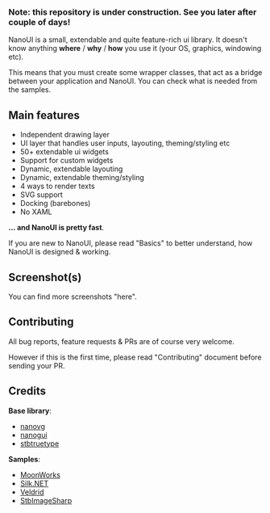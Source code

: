 ### Note: this repository is under construction. See you later after couple of days!

NanoUI is a small, extendable and quite feature-rich ui library. It doesn't know anything **where** / **why** / **how** you use it (your OS, graphics, windowing etc).

This means that you must create some wrapper classes, that act as a bridge between your application and NanoUI. You can check what is needed from the samples.

## Main features
- Independent drawing layer
- UI layer that handles user inputs, layouting, theming/styling etc
- 50+ extendable ui widgets
- Support for custom widgets
- Dynamic, extendable layouting
- Dynamic, extendable theming/styling
- 4 ways to render texts
- SVG support
- Docking (barebones)
- No XAML

**... and NanoUI is pretty fast**.

If you are new to NanoUI, please read "Basics" to better understand, how NanoUI is designed & working.

## Screenshot(s)

You can find more screenshots "here".

## Contributing

All bug reports, feature requests & PRs are of course very welcome.

However if this is the first time, please read "Contributing" document before sending your PR.

## Credits

**Base library**:
- [nanovg](https://github.com/memononen/nanovg)
- [nanogui](https://github.com/wjakob/nanogui)
- [stbtruetype](https://github.com/nothings/stb)

**Samples**:
- [MoonWorks](https://github.com/MoonsideGames/MoonWorks)
- [Silk.NET](https://github.com/dotnet/Silk.NET)
- [Veldrid](https://github.com/veldrid/veldrid)
- [StbImageSharp](https://github.com/StbSharp/StbImageSharp)
